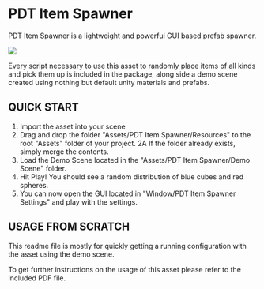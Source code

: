# PDT Item Spawner 

PDT Item Spawner is a lightweight and powerful GUI based prefab spawner.

![](https://i.imgur.com/zdde9ob.png)

Every script necessary to use this asset to randomly place items of all kinds
and pick them up is included in the package, along side a demo scene created 
using nothing but default unity materials and prefabs.

## QUICK START

1. Import the asset into your scene
2. Drag and drop the folder "Assets/PDT Item Spawner/Resources" to the root "Assets" folder of your project.
2A If the folder already exists, simply merge the contents.
3. Load the Demo Scene located in the "Assets/PDT Item Spawner/Demo Scene" folder.
4. Hit Play! You should see a random distribution of blue cubes and red spheres.
5. You can now open the GUI located in "Window/PDT Item Spawner Settings" and play with the settings.

## USAGE FROM SCRATCH

This readme file is mostly for quickly getting a running configuration with the asset using the demo scene.

To get further instructions on the usage of this asset please refer to the included PDF file. 
